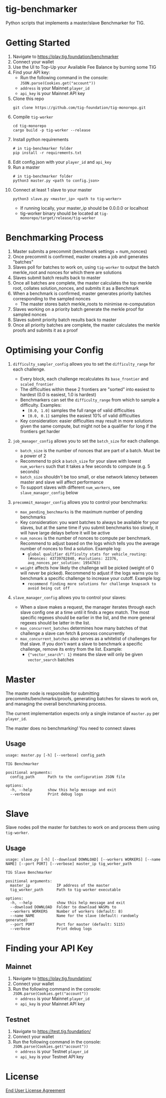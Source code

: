 # tig-benchmarker

Python scripts that implements a master/slave Benchmarker for TIG. 

# Getting Started

1. Navigate to https://play.tig.foundation/benchmarker
2. Connect your wallet
3. Use the UI to Top-Up your Available Fee Balance by burning some TIG
4. Find your API key: 
    * Run the following command in the console: `JSON.parse(Cookies.get("account"))`
    * `address` is your Mainnet `player_id`
    * `api_key` is your Mainnet API key
5. Clone this repo
    ```
    git clone https://github.com/tig-foundation/tig-monorepo.git
    ```
6. Compile `tig-worker`
    ```
    cd tig-monorepo
    cargo build -p tig-worker --release
    ```
7. Install python requirements
    ```
    # in tig-benchmarker folder
    pip install -r requirements.txt
    ```
8. Edit config.json with your `player_id` and `api_key`
9. Run a master
    ```
    # in tig-benchmarker folder
    python3 master.py <path to config.json>
    ```
10. Connect at least 1 slave to your master
    ```
    python3 slave.py <master_ip> <path to tig-worker>
    ```
    * If running locally, your master_ip should be 0.0.0.0 or localhost
    * tig-worker binary should be located at `tig-monorepo/target/release/tig-worker`

# Benchmarking Process

1. Master submits a precommit (benchmark settings + num_nonces)
2. Once precommit is confirmed, master creates a job and generates "batches"
3. Slaves poll for batches to work on, using `tig-worker` to output the batch merkle_root and nonces for which there are solutions
4. Slaves submit batch results back to master
5. Once all batches are complete, the master calculates the top merkle root, collates solution_nonces, and submits it as a Benchmark
6. When a benchmark is confirmed, master generates priority batches corresponding to the sampled nonces
    * The master stores batch merkle_roots to minimise re-computation
7. Slaves working on a priority batch generate the merkle proof for sampled nonces
8. Slaves submit priority batch results back to master
9. Once all priority batches are complete, the master calculates the merkle proofs and submits it as a proof

# Optimising your Config

1. `difficulty_sampler_config` allows you to set the `difficulty_range` for each challenge. 
    * Every block, each challenge recalculates its `base_frontier` and `scaled_frontier`
    * The difficulties within these 2 frontiers are "sorted" into easiest to hardest (0.0 is easiest, 1.0 is hardest)
    * Benchmarkers can set the `difficulty_range` from which to sample a difficulty. Examples:
        * `[0.0, 1.0]` samples the full range of valid difficulties
        * `[0.0, 0.1]` samples the easiest 10% of valid difficulties
    * Key consideration: easier difficulties may result in more solutions given the same compute, but might not be a qualifier for long if the frontiers get harder

2. `job_manager_config` allows you to set the `batch_size` for each challenge.
    * `batch_size` is the number of nonces that are part of a batch. Must be a power of 2
    * Recommend to pick a `batch_size` for your slave with lowest `num_workers` such that it takes a few seconds to compute (e.g. 5 seconds)
    * `batch_size` shouldn't be too small, or else network latency between master and slave will affect performance
    * To support slaves with different `num_workers`, see `slave_manager_config` below

3. `precommit_manager_config` allows you to control your benchmarks:
    * `max_pending_benchmarks` is the maximum number of pending benchmarks
    * Key consideration: you want batches to always be available for your slaves, but at the same time if you submit benchmarks too slowly, it will have large delays before it will be active
    * `num_nonces` is the number of nonces to compute per benchmark. Recommend to adjust based on the logs which tells you the average number of nonces to find a solution. Example log:
        * `global qualifier difficulty stats for vehicle_routing: (#nonces: 43739782840, #solutions: 22376, avg_nonces_per_solution: 1954763)`
    * `weight` affects how likely the challenge will be picked (weight of 0 will never be picked). Recommend to adjust if the logs warns you to benchmark a specific challenge to increase your cutoff. Example log:
        * `recommend finding more solutions for challenge knapsack to avoid being cut off`

4. `slave_manager_config` allows you to control your slaves:
    * When a slave makes a request, the manager iterates through each slave config one at a time until it finds a regex match. The most specific regexes should be earlier in the list, and the more general regexes should be latter in the list.
    * `max_concurrent_batches` determines how many batches of that challenge a slave can fetch & process concurrently
    * `max_concurrent_batches` also serves as a whitelist of challenges for that slave. If you don't want a slave to benchmark a specific challenge, remove its entry from the list. Example:
        * `{"vector_search": 1}` means the slave will only be given `vector_search` batches

# Master

The master node is responsible for submitting precommits/benchmarks/proofs, generating batches for slaves to work on, and managing the overall benchmarking process.

The current implementation expects only a single instance of `master.py` per `player_id`.

The master does no benchmarking! You need to connect slaves

## Usage

```
usage: master.py [-h] [--verbose] config_path

TIG Benchmarker

positional arguments:
  config_path      Path to the configuration JSON file

options:
  -h, --help       show this help message and exit
  --verbose        Print debug logs
```

# Slave

Slave nodes poll the master for batches to work on and process them using `tig-worker`.

## Usage

```
usage: slave.py [-h] [--download DOWNLOAD] [--workers WORKERS] [--name NAME] [--port PORT] [--verbose] master_ip tig_worker_path

TIG Slave Benchmarker

positional arguments:
  master_ip            IP address of the master
  tig_worker_path      Path to tig-worker executable

options:
  -h, --help           show this help message and exit
  --download DOWNLOAD  Folder to download WASMs to
  --workers WORKERS    Number of workers (default: 8)
  --name NAME          Name for the slave (default: randomly generated)
  --port PORT          Port for master (default: 5115)
  --verbose            Print debug logs
```

# Finding your API Key

## Mainnet

1. Navigate to https://play.tig.foundation/
2. Connect your wallet
3. Run the following command in the console: `JSON.parse(Cookies.get("account"))`
    * `address` is your Mainnet `player_id`
    * `api_key` is your Mainnet API key

## Testnet

1. Navigate to https://test.tig.foundation/
2. Connect your wallet
3. Run the following command in the console: `JSON.parse(Cookies.get("account"))`
    * `address` is your Testnet `player_id`
    * `api_key` is your Testnet API key

# License

[End User License Agreement](../docs/agreements/end_user_license_agreement.pdf)
